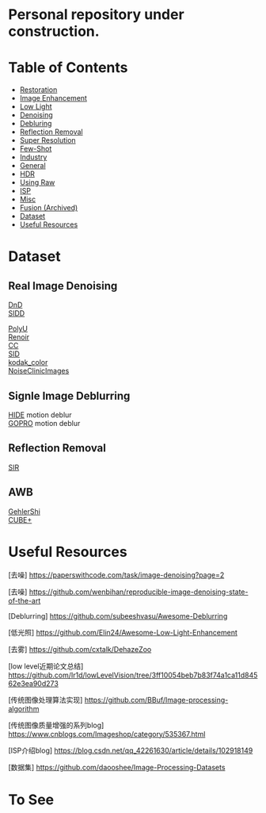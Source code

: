 # Personal repository under construction.

# Table of Contents
- <a href='Restoration.md'> Restoration </a>
- <a href='Enhancement.md'> Image Enhancement </a>
- <a href='LowLight.md'> Low Light </a>
- <a href='Denoising.md'> Denoising </a>
- <a href='Debluring.md'> Debluring </a>
- <a href='ReflectionRemoval.md'> Reflection Removal </a>
- <a href='SuperResolution.md'> Super Resolution </a>
- <a href='Few-Shot.md'> Few-Shot</a>
- <a href='Industry.md'> Industry</a>
- <a href='General.md'> General </a>
- <a href='HDR.md'> HDR </a>
- <a href='UsingRaw.md'> Using Raw </a>
- <a href='ISP.md'> ISP </a>
- <a href='Misc.md'> Misc </a>
- <a href='Fusion.md'> Fusion (Archived) </a>
- [Dataset](#dataset)
- [Useful Resources](#useful-resources)

	


# Dataset
## Real Image Denoising
[DnD](https://noise.visinf.tu-darmstadt.de/) <Br>
[SIDD](https://www.eecs.yorku.ca/~kamel/sidd/) <Br>

[PolyU](https://github.com/csjunxu/PolyU-Real-World-Noisy-Images-Dataset) <Br>
[Renoir](http://ani.stat.fsu.edu/~abarbu/Renoir.html) <Br>
[CC](http://snam.ml/research/ccnoise) <Br>
[SID](http://cchen156.web.engr.illinois.edu/SID.html) <Br>
[kodak_color](http://r0k.us/graphics/kodak/) <Br>
[NoiseClinicImages](http://demo.ipol.im/demo/125/input_select?044_solvay_1927.x=63&044_solvay_1927.y=68) <Br>
	
## Signle Image Deblurring
[HIDE](https://github.com/joanshen0508/HA_deblur) motion deblur <Br>
[GOPRO](https://github.com/SeungjunNah/DeepDeblur_release) motion deblur <Br>

## Reflection Removal
[SIR](https://sir2data.github.io/) <Br>

## AWB
[GehlerShi](https://www2.cs.sfu.ca/~colour/data/shi_gehler/) <Br>
[CUBE+](https://ipg.fer.hr/ipg/resources/color_constancy)


# Useful Resources

[去噪] https://paperswithcode.com/task/image-denoising?page=2 

[去噪] https://github.com/wenbihan/reproducible-image-denoising-state-of-the-art

[Deblurring] https://github.com/subeeshvasu/Awesome-Deblurring

[低光照] https://github.com/Elin24/Awesome-Low-Light-Enhancement

[去雾] https://github.com/cxtalk/DehazeZoo

[low level近期论文总结] https://github.com/Ir1d/lowLevelVision/tree/3ff10054beb7b83f74a1ca11d84562e3ea90d273

[传统图像处理算法实现] https://github.com/BBuf/Image-processing-algorithm

[传统图像质量增强的系列blog] https://www.cnblogs.com/Imageshop/category/535367.html

[ISP介绍blog] https://blog.csdn.net/qq_42261630/article/details/102918149

[数据集] https://github.com/daooshee/Image-Processing-Datasets


# To See
